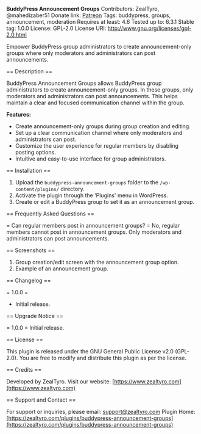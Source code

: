 **BuddyPress Announcement Groups**
Contributors: ZealTyro, @mahedizaber51
Donate link: [Patreon](https://patreon.com/zealtyro)
Tags: buddypress, groups, announcement, moderation
Requires at least: 4.6
Tested up to: 6.3.1
Stable tag: 1.0.0
License: GPL-2.0
License URI: http://www.gnu.org/licenses/gpl-2.0.html

Empower BuddyPress group administrators to create announcement-only groups where only moderators and administrators can post announcements.

== Description ==

BuddyPress Announcement Groups allows BuddyPress group administrators to create announcement-only groups. In these groups, only moderators and administrators can post announcements. This helps maintain a clear and focused communication channel within the group.

**Features:**

- Create announcement-only groups during group creation and editing.
- Set up a clear communication channel where only moderators and administrators can post.
- Customize the user experience for regular members by disabling posting options.
- Intuitive and easy-to-use interface for group administrators.

== Installation ==

1. Upload the `buddypress-announcement-groups` folder to the `/wp-content/plugins/` directory.
2. Activate the plugin through the 'Plugins' menu in WordPress.
3. Create or edit a BuddyPress group to set it as an announcement group.

== Frequently Asked Questions ==

= Can regular members post in announcement groups? =
No, regular members cannot post in announcement groups. Only moderators and administrators can post announcements.

== Screenshots ==

1. Group creation/edit screen with the announcement group option.
2. Example of an announcement group.

== Changelog ==

= 1.0.0 =
* Initial release.

== Upgrade Notice ==

= 1.0.0 =
Initial release.

== License ==

This plugin is released under the GNU General Public License v2.0 (GPL-2.0). You are free to modify and distribute this plugin as per the license.

== Credits ==

Developed by ZealTyro. Visit our website: [https://www.zealtyro.com](https://www.zealtyro.com)

== Support and Contact ==

For support or inquiries, please email: support@zealtyro.com
Plugin Home: [https://zealtyro.com/plugins/buddypress-announcement-groups](https://zealtyro.com/plugins/buddypress-announcement-groups)

